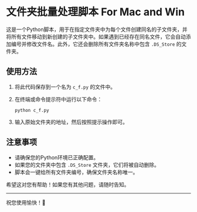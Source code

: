 # 文件夹批量处理脚本 For Mac and Win

这是一个Python脚本，用于在指定文件夹中为每个文件创建同名的子文件夹，并将所有文件移动到新创建的子文件夹中。如果遇到已经存在同名文件，它会自动添加编号并修改文件名。此外，它还会删除所有文件夹名称中包含 `.DS_Store` 的文件夹。

## 使用方法

1. 将此代码保存到一个名为 `c_f.py` 的文件中。
2. 在终端或命令提示符中运行以下命令：

    ```
    python c_f.py
    ```

3. 输入原始文件夹的地址，然后按照提示操作即可。

## 注意事项

- 请确保您的Python环境已正确配置。
- 如果您的文件夹中包含 `.DS_Store` 文件夹，它们将被自动删除。
- 脚本会一键给所有文件夹编号，确保文件夹名称唯一。

希望这对您有帮助！如果您有其他问题，请随时告知。

---
祝您使用愉快！🚀
